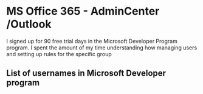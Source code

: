 <!--# MS365-Outlook-->

<h1>MS Office 365 - AdminCenter /Outlook</h1>

<p>I signed up for 90 free trial days in the Microsoft Developer Program program. I spent the amount of my time understanding how managing users and setting up rules for
the specific group</p>

<h2>List of usernames in Microsoft Developer program</h2>
